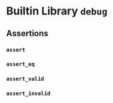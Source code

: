 # Builtin Library `debug`

## Assertions

### `assert`

### `assert_eq`

### `assert_valid`

### `assert_invalid`
